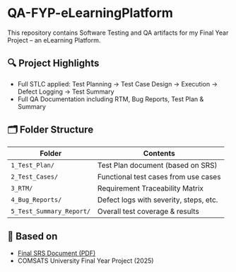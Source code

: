 # QA-FYP-eLearningPlatform

This repository contains Software Testing and QA artifacts for my Final Year Project – an eLearning Platform.

## 🔍 Project Highlights

- Full STLC applied: Test Planning → Test Case Design → Execution → Defect Logging → Test Summary
- Full QA Documentation including RTM, Bug Reports, Test Plan & Summary

## 🗂️ Folder Structure

| Folder                 | Contents                                  |
|------------------------|--------------------------------------------|
| `1_Test_Plan/`         | Test Plan document (based on SRS)          |
| `2_Test_Cases/`        | Functional test cases from use cases       |
| `3_RTM/`               | Requirement Traceability Matrix             |
| `4_Bug_Reports/`       | Defect logs with severity, steps, etc.      |
| `5_Test_Summary_Report/` | Overall test coverage & results         |

## 📎 Based on

- [Final SRS Document (PDF)](final_srs.pdf)
- COMSATS University Final Year Project (2025)
